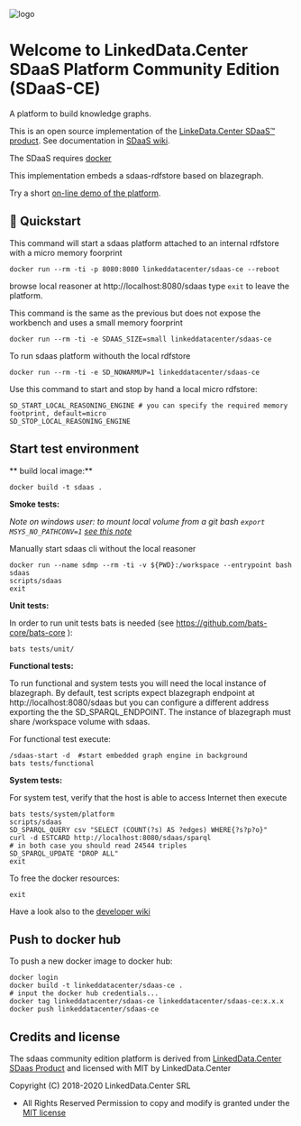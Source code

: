 ![logo](http://linkeddata.center/resources/v4/logo/Logo-colori-trasp_oriz-640x220.png)

# Welcome to LinkedData.Center SDaaS Platform Community Edition (SDaaS-CE)

A platform to build knowledge graphs.

This is an open source implementation of the [LinkeData.Center SDaaS™ product](https://it.linkeddata.center/p/sdaas).
See documentation in [SDaaS wiki](https://bitbucket.org/linkeddatacenter/sdaas/wiki/Home).

The SDaaS requires [docker](https://www.docker.com/) 

This implementation embeds a sdaas-rdfstore based on blazegraph.

Try a short [on-line demo of the platform](https://en.linkeddata.center/l/sdaas-ce-demo/).

## 🚀 Quickstart

This command will start a sdaas platform attached to an internal rdfstore with a micro memory foorprint

	docker run --rm -ti -p 8080:8080 linkeddatacenter/sdaas-ce --reboot

browse local reasoner at http://localhost:8080/sdaas type `exit` to leave the platform.

This command is the same as the previous but does not expose the workbench and uses a small memory foorprint

	docker run --rm -ti -e SDAAS_SIZE=small linkeddatacenter/sdaas-ce


To run sdaas platform withouth the local rdfstore 

	docker run --rm -ti -e SD_NOWARMUP=1 linkeddatacenter/sdaas-ce
	
Use this command to start and stop by hand a local micro rdfstore:

	SD_START_LOCAL_REASONING_ENGINE # you can specify the required memory footprint, default=micro
	SD_STOP_LOCAL_REASONING_ENGINE


## Start test environment

** build local image:**


	docker build -t sdaas .


**Smoke tests:** 

*Note on windows user: to mount local volume from a git bash `export MSYS_NO_PATHCONV=1` [see this note](https://stackoverflow.com/questions/7250130/how-to-stop-mingw-and-msys-from-mangling-path-names-given-at-the-command-line#34386471)*

Manually start sdaas cli without the local reasoner 

	docker run --name sdmp --rm -ti -v ${PWD}:/workspace --entrypoint bash sdaas
	scripts/sdaas
	exit


**Unit tests:**

In order to run unit tests bats is needed (see https://github.com/bats-core/bats-core ):

	bats tests/unit/
	

**Functional tests:**

To run functional and system tests you will need the local instance of blazegraph.
By default, test scripts expect blazegraph endpoint at http://localhost:8080/sdaas 
but you can configure a different address exporting the the SD_SPARQL_ENDPOINT.
The instance of blazegraph must share /workspace volume with sdaas.


For functional test execute: 

	/sdaas-start -d  #start embedded graph engine in background
	bats tests/functional

**System tests:**

For system test, verify that the host is able to access Internet then  execute 

	bats tests/system/platform
	scripts/sdaas
	SD_SPARQL_QUERY csv "SELECT (COUNT(?s) AS ?edges) WHERE{?s?p?o}"
	curl -d ESTCARD http://localhost:8080/sdaas/sparql
	# in both case you should read 24544 triples
	SD_SPARQL_UPDATE "DROP ALL"
	exit


To free the docker resources:

	exit


Have a look also to the [developer wiki](https://github.com/linkeddatacenter/sdaas-ce/wiki)


## Push to docker hub

To push a new docker image to docker hub:


	docker login
	docker build -t linkeddatacenter/sdaas-ce .
	# input the docker hub credentials...
	docker tag linkeddatacenter/sdaas-ce linkeddatacenter/sdaas-ce:x.x.x
	docker push linkeddatacenter/sdaas-ce



## Credits and license

The sdaas community edition platform is derived from [LinkedData.Center SDaas Product](https://it.linkeddata.center/p/sdaas) and licensed with MIT by LinkedData.Center

Copyright (C) 2018-2020 LinkedData.Center SRL
 - All Rights Reserved
Permission to copy and modify is granted under the [MIT license](LICENSE)

